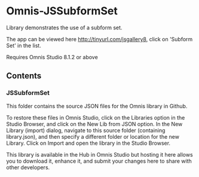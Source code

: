 # Omnis-JSSubformSet
Library demonstrates the use of a subform set.

The app can be viewed here http://tinyurl.com/jsgallery8, click on 'Subform Set' in the list.

Requires Omnis Studio 8.1.2 or above

## Contents
### JSSubformSet

This folder contains the source JSON files for the Omnis library in Github. 

To restore these files in Omnis Studio, click on the Libraries option in the Studio Browser, and click on the New Lib from JSON option. In the New Library (import) dialog, navigate to this source folder (containing library.json), and then specify a different folder or location for the new Library. Click on Import and open the library in the Studio Browser. 

This library is available in the Hub in Omnis Studio but hosting it here allows you to download it, enhance it, and submit your changes here to share with other developers.
